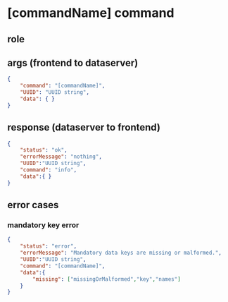 # [commandName] command
## role


## args (frontend to dataserver)
```json
{
    "command": "[commandName]",
    "UUID": "UUID string",
    "data": { }
}
```

## response (dataserver to frontend)
```json
{
    "status": "ok",
    "errorMessage": "nothing",
    "UUID":"UUID string",
    "command": "info",
    "data":{ }
}
```

## error cases
### mandatory key error
```json
{
    "status": "error",
    "errorMessage": "Mandatory data keys are missing or malformed.",
    "UUID":"UUID string",
    "command": "[commandName]",
    "data":{
        "missing": ["missingOrMalformed","key","names"]
    }
}
```



